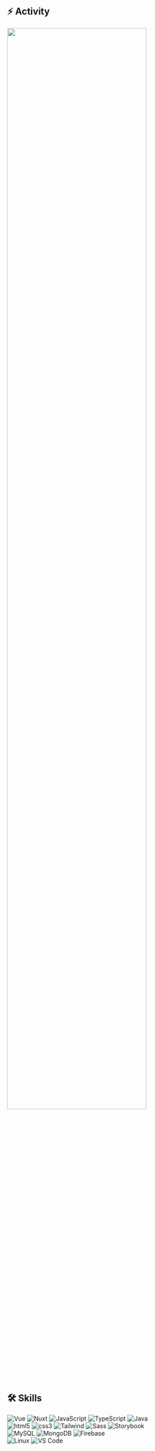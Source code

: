 <!--
### Hi there 👋
-->

<!--
**pacho26/pacho26** is a ✨ _special_ ✨ repository because its `README.md` (this file) appears on your GitHub profile.

Here are some ideas to get you started:
- 🔭 I’m currently working on ...
- 🌱 I’m currently learning ...
- 👯 I’m looking to collaborate on ...
- 🤔 I’m looking for help with ...
- 💬 Ask me about ...
- 📫 How to reach me: ...
- 😄 Pronouns: ...
- ⚡ Fun fact: ...
-->

<!-- WAKATIME week stats -->
<h2>⚡ Activity</h2>
<div>
  <a href="https://wakatime.com"><img src="https://wakatime.com/share/@pacho26/23435a8a-a1e8-4110-8adf-bb3c5418a6fd.png" width="80%"/></a>
</div>

<h2>🛠 Skills</h2>
<p>
  <img alt="Vue" src="https://img.shields.io/badge/-Vue-4FC08D?style=flat-square&logo=vue.js&logoColor=white" />
  <img alt="Nuxt" src="https://img.shields.io/badge/-Nuxt-00C58E?style=flat-square&logo=Nuxt.js&logoColor=white" />
  <img alt="JavaScript" src="https://img.shields.io/badge/-JavaScript-F7DF1E?style=flat-square&logo=javascript&logoColor=black" />
  <img alt="TypeScript" src="https://img.shields.io/badge/-TypeScript-white?style=flat-square&logo=typescript&logoColor=2f74c0" />
  <img alt="Java" src="https://img.shields.io/badge/-Java-CC0000?style=flat-square&logo=java&logoColor=white" />
  
  <br />
  <img alt="html5" src="https://img.shields.io/badge/-HTML-E34F26?style=flat-square&logo=html5&logoColor=white" />
  <img alt="css3" src="https://img.shields.io/badge/-CSS-1572B6?style=flat-square&logo=css3&logoColor=white" />
  <img alt="Tailwind" src="https://img.shields.io/badge/-Tailwind-38B2AC?style=flat-square&logo=tailwind-css&logoColor=white" />
  <img alt="Sass" src="https://img.shields.io/badge/-Sass-CD6799?style=flat-square&logo=sass&logoColor=white" />
  <img alt="Storybook" src="https://img.shields.io/badge/-Storybook-f74581?style=flat-square&logo=storybook&logoColor=white" />
  <br />
  
  <img alt="MySQL" src="https://img.shields.io/badge/-MySQL-4479A1?style=flat-square&logo=mysql&logoColor=white" />
  <img alt="MongoDB" src="https://img.shields.io/badge/-MongoDB-439743?style=flat-square&logo=mongodb&logoColor=white" />
  <img alt="Firebase" src="https://img.shields.io/badge/-Firebase-FFCA28?style=flat-square&logo=firebase&logoColor=black" />
  <br />
  
  <img alt="Linux" src="https://img.shields.io/badge/-Linux-efbc22?style=flat-square&logo=linux&logoColor=black" />
  <img alt="VS Code" src="https://img.shields.io/badge/-VS%20Code-F9F9F9?style=flat-square&logo=visualstudiocode&logoColor=blue" />
  <br />
</p>
